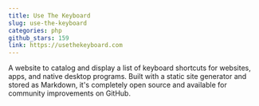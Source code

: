 ```yaml
---
title: Use The Keyboard
slug: use-the-keyboard
categories: php
github_stars: 159
link: https://usethekeyboard.com
---
```


A website to catalog and display a list of keyboard shortcuts for websites, apps, and native desktop programs. Built with a static site generator and stored as Markdown, it's completely open source and available for community improvements on GitHub.